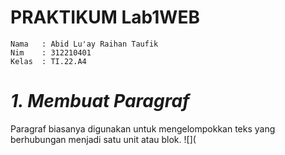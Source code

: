 # PRAKTIKUM Lab1WEB

```
Nama   : Abid Lu'ay Raihan Taufik
Nim    : 312210401
Kelas  : TI.22.A4
```
# *1. Membuat Paragraf*
Paragraf biasanya digunakan untuk mengelompokkan teks yang berhubungan menjadi satu unit atau blok.
![](
